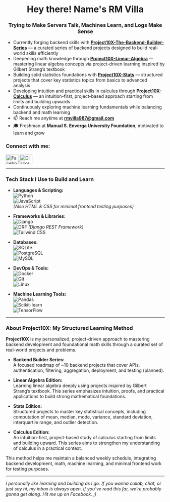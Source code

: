 <h1 align="center">Hey there! Name's RM Villa</h1>
<h3 align="center">Trying to Make Servers Talk, Machines Learn, and Logs Make Sense</h3>

- Currently forging backend skills with **[Project10X-The-Backend-Builder-Series](https://github.com/eigenlambda123/Project10X-The-Backend-Builder-Series)** — a curated series of backend projects designed to build real-world skills efficiently  
- Deepening math knowledge through **[Project10X-Linear-Algebra](https://github.com/eigenlambda123/Project10X-Linear-Algebra.git)** — mastering linear algebra concepts via project-driven learning inspired by Gilbert Strang’s textbook  
- Building solid statistics foundations with **[Project10X-Stats](https://github.com/eigenlambda123/Project10X-Stats.git)** — structured projects that cover key statistics topics from basics to advanced analysis  
- Developing intuition and practical skills in calculus through **[Project10X-Calculus](https://github.com/eigenlambda123/Project10X-Calculus.git)** — an intuition-first, project-based approach starting from limits and building upwards     
- Continuously exploring machine learning fundamentals while balancing backend and math learning  
- 📫 Reach me anytime at **rmvilla987@gmail.com**  
- 🎓 Freshman at **Manual S. Enverga University Foundation**, motivated to learn and grow  

<h3 align="left">Connect with me:</h3>
<p align="left">
  <a href="https://www.facebook.com/rm.villa.2024" target="_blank" rel="noopener noreferrer">
    <img align="center" src="https://raw.githubusercontent.com/rahuldkjain/github-profile-readme-generator/master/src/images/icons/Social/facebook.svg" alt="Facebook" height="30" width="40" />
  </a>
  <a href="https://discord.gg/BWbxzfPQ" target="_blank" rel="noopener noreferrer">
    <img align="center" src="https://raw.githubusercontent.com/rahuldkjain/github-profile-readme-generator/master/src/images/icons/Social/discord.svg" alt="Discord" height="30" width="40" />
  </a>
</p>

---

<h3 align="left">Tech Stack I Use to Build and Learn</h3>

- **Languages & Scripting:**  
  ![Python](https://img.shields.io/badge/Python-3776AB?style=flat&logo=python&logoColor=white)  
  ![JavaScript](https://img.shields.io/badge/JavaScript-F7DF1E?style=flat&logo=javascript&logoColor=black)  
  *(Also HTML & CSS for minimal frontend testing purposes)*

- **Frameworks & Libraries:**  
  ![Django](https://img.shields.io/badge/Django-092E20?style=flat&logo=django&logoColor=white)  
  ![DRF](https://img.shields.io/badge/DRF-ff1709?style=flat&logo=django&logoColor=white) *(Django REST Framework)*  
  ![Tailwind CSS](https://img.shields.io/badge/TailwindCSS-06B6D4?style=flat&logo=tailwind-css&logoColor=white)

- **Databases:**  
  ![SQLite](https://img.shields.io/badge/SQLite-003B57?style=flat&logo=sqlite&logoColor=white)  
  ![PostgreSQL](https://img.shields.io/badge/PostgreSQL-4169E1?style=flat&logo=postgresql&logoColor=white)  
  ![MySQL](https://img.shields.io/badge/MySQL-4479A1?style=flat&logo=mysql&logoColor=white)

- **DevOps & Tools:**  
  ![Docker](https://img.shields.io/badge/Docker-2496ED?style=flat&logo=docker&logoColor=white)  
  ![Git](https://img.shields.io/badge/Git-F05032?style=flat&logo=git&logoColor=white)  
  ![Linux](https://img.shields.io/badge/Linux-FCC624?style=flat&logo=linux&logoColor=black)

- **Machine Learning Tools:**  
  ![Pandas](https://img.shields.io/badge/Pandas-150458?style=flat&logo=pandas&logoColor=white)  
  ![Scikit-learn](https://img.shields.io/badge/Scikit--Learn-F7931E?style=flat&logo=scikit-learn&logoColor=white)  
  ![TensorFlow](https://img.shields.io/badge/TensorFlow-FF6F00?style=flat&logo=tensorflow&logoColor=white)

---

<h3 align="left">About Project10X: My Structured Learning Method</h3>

**Project10X** is my personalized, project-driven approach to mastering backend development and foundational math skills through a curated set of real-world projects and problems.

- **Backend Builder Series:**  
  A focused roadmap of ~10 backend projects that cover APIs, authentication, filtering, aggregation, deployment, and testing (planned).
  
- **Linear Algebra Edition:**  
  Learning linear algebra deeply using projects inspired by Gilbert Strang’s textbook. This series emphasizes intuition, proofs, and practical applications to build strong mathematical foundations.

- **Stats Edition:**  
  Structured projects to master key statistical concepts, including computation of mean, median, mode, variance, standard deviation, interquartile range, and outlier detection.

- **Calculus Edition:**  
  An intuition-first, project-based study of calculus starting from limits and building upward. This series aims to strengthen my understanding of calculus in a practical context.

This method helps me maintain a balanced weekly schedule, integrating backend development, math, machine learning, and minimal frontend work for testing purposes.

---

*I personally like learning and building as I go. If you wanna collab, chat, or just say hi, my inbox is always open. If you’ve read this far, we’re probably gonna get along. Hit me up on Facebook. ;)*  
